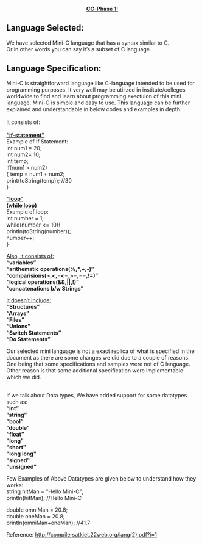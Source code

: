 
<p align="center">
 <ins><b>
  CC-Phase 1:
  </ins></b><br />
 </p>

## Language Selected:
We have selected Mini-C language that has a syntax similar to C.</br>
Or in other words you can say it’s a subset of C language.</br>

## Language Specification:
Mini-C is straightforward language like C-language intended to be used for programming purposes. It very well may be utilized in institute/colleges worldwide to find and learn about programming exectuion of this mini language. Mini-C is simple and easy to use. This language can be further explained and understandable in below codes and examples in depth.</br>
<br/>
It consists of:</br>
<br/>
<b><ins>“if-statement”</b></ins></br>
Example of If Statement:</br>
int num1 = 20;</br>
int num2= 10;</br>
int temp;</br>
if(num1 > num2)</br>
{</b>
temp = num1 + num2;</br>
 print(toString(temp)); //30</br>
}</br>

 
 
 
<ins><b>“loop”</ins></b><br/>
<ins><b>(while loop)</ins></b></br>
Example of loop:</br>
int number = 1;</br>
while(number <= 10){</br>
printIn(toString(number));</br>
number++;</br>
}</br>
 
<ins>Also, it consists of:</ins></br>
<b>“variables”</b></br>
<b>“arithematic operations(%,*,+,-)”</b></br>
<b>“comparisions(>,<,=<=,>=,==,!=)”</b></br>
<b>“logical operations(&&,||,!)”</b></br>
<b>“concatenations b/w Strings”</b></br>
 


 <ins>It doesn’t include:</ins><br/>
<b>“Structures”</b></br>
<b>“Arrays”</b></br>
<b>“Files”</b></br>
<b>“Unions”</b></br>
<b>“Switch Statements”</b></br>
<b>“Do Statements”</b></br>
 
Our selected mini language is not a exact replica of what is specified in the document as there are some changes we did due to a couple of reasons. One being that some specifications and samples were not of C language. Other reason is that some additional specification were implementable which we did.</br>
</br>

If we talk about Data types, We have added support for some datatypes such as: </br>
<b>“int”</b></br>
<b>”string”</b></br>
<b>”bool”</b></br>
<b>”double”</b></br>
<b>“float”</b></br>
<b>"long"</b></br>
<b>"short"</b></br>
<b>"long long"</b></br>
<b>"signed"</b></br>
<b>"unsigned"</b></br>

Few Examples of Above Datatypes are given below to understand how they works:</br>
string hitMan = "Hello Mini-C";</br>
println(hitMan); //Hello Mini-C</br>

double omniMan = 20.8;</br>
double oneMan = 20.8;</br>
println(omniMan+oneMan); //41.7</br>



Reference:
http://compilersatkiet.22web.org/lang(2).pdf?i=1
 
